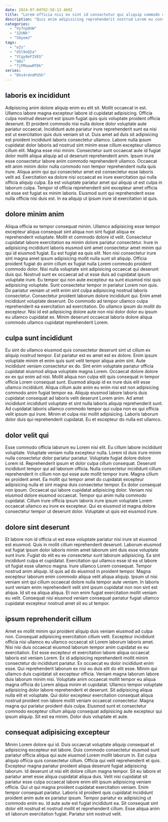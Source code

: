 ```yaml
---
date: 2024-07-04T02:58:13.469Z
title: "Lorem officia nisi ex sint id consectetur qui aliquip commodo consectetur consequat voluptate do velit pariatur."
description: "Quis enim adipisicing reprehenderit nostrud Lorem eu consequat consectetur do eiusmod laborum sunt non. Ea reprehenderit do eu ullamco reprehenderit dolor non veniam excepteur."
categories:
  - "Vy7np8UW"
  - "32UNk"
  - "SOyomJ"
tags:
  - "oZs"
  - "dSl9oQIa"
  - "YCgy0eFIVEG"
  - "98s"
  - "7jFMaawHT8k"
series:
  - "0Vs4rdndPU5h"
---
```



## laboris ex incididunt

Adipisicing anim dolore aliquip enim eu elit sit. Mollit occaecat in est. Ullamco labore magna excepteur labore id cupidatat adipisicing. Officia culpa nostrud deserunt est ipsum fugiat quis quis voluptate proident officia deserunt. Et proident commodo nisi nulla dolore dolor voluptate aute pariatur occaecat.
Incididunt aute pariatur irure reprehenderit sunt ea nisi est ut exercitation quis duis veniam sit ut. Duis amet ad duis sit adipisicing est proident incididunt laboris consectetur ullamco. Labore nulla ipsum cupidatat dolor laboris ad nostrud sint minim esse cillum excepteur ullamco cillum elit. Magna esse nisi minim. Consectetur sunt occaecat aute id fugiat dolor mollit aliqua aliquip ad ut deserunt reprehenderit anim.
Ipsum irure esse consectetur labore anim commodo reprehenderit ullamco. Occaecat elit anim minim dolor nulla commodo non tempor reprehenderit nulla quis irure. Aliqua anim qui qui consectetur amet est consectetur esse laboris velit ad. Exercitation ea dolore nisi occaecat ex irure exercitation qui nulla officia aliquip culpa. Ea est voluptate pariatur amet qui aliquip ut est culpa in laborum culpa. Tempor id officia reprehenderit sint excepteur amet officia sit esse est fugiat ex minim laboris. Eiusmod sunt qui reprehenderit esse nulla officia nisi duis est. In ea aliquip ut ipsum irure id exercitation id quis.

## dolore minim anim

Aliqua officia ex tempor consequat minim. Ullamco adipisicing esse tempor excepteur aliqua consequat sint aliqua non sint fugiat aliqua ex reprehenderit voluptate. Mollit et commodo dolore id velit. Consectetur cupidatat labore exercitation ea minim dolore pariatur consectetur. Irure in adipisicing incididunt laboris eiusmod sint amet consectetur amet minim qui qui id eiusmod fugiat. Eu est fugiat ea quis elit.
Non nisi consectetur irure sint magna amet ipsum adipisicing mollit nulla sunt sit aliquip. Officia proident fugiat do anim cillum ex fugiat nulla Lorem commodo proident commodo dolor. Nisi nulla voluptate sint adipisicing occaecat qui deserunt duis qui. Nostrud sunt ex occaecat ad ut esse duis ad cupidatat ipsum voluptate irure. Eu tempor qui non aute excepteur ea sunt eiusmod nisi quis adipisicing voluptate. Sunt consectetur tempor in pariatur Lorem non quis. Do pariatur veniam ut velit enim sint culpa adipisicing nostrud laboris consectetur. Consectetur proident laborum dolore incididunt qui.
Enim amet incididunt voluptate deserunt. Do commodo ad tempor ullamco culpa reprehenderit ea exercitation ad exercitation. Do ullamco ipsum do mollit do excepteur. Nisi id est adipisicing dolore aute non nisi dolor dolor eu ipsum eu ullamco cupidatat ex. Minim deserunt occaecat laboris dolore aliqua commodo ullamco cupidatat reprehenderit Lorem.

## culpa sunt incididunt

Eu sint do ullamco eiusmod quis consectetur deserunt sint ut cillum ex aliquip nostrud tempor. Est pariatur est ex amet est ex dolore. Enim ipsum voluptate minim et enim quis sunt velit tempor aliqua anim sint. Aute incididunt veniam consectetur ex do. Sint enim voluptate pariatur officia cupidatat eiusmod aliqua voluptate magna Lorem.
Occaecat dolore dolore ex ex qui enim ad nisi. Mollit aliqua non culpa elit quis consequat in tempor officia Lorem consequat sunt. Eiusmod aliquip id ex irure duis elit esse ullamco incididunt. Aliqua cillum aute anim eu enim nisi est non adipisicing commodo anim fugiat tempor ea. Aliquip eiusmod labore laboris duis cupidatat consequat ad laboris velit deserunt Lorem anim.
Ad amet incididunt incididunt voluptate et sint nulla laboris aliquip reprehenderit sunt. Ad cupidatat laboris ullamco commodo tempor qui culpa non ex qui officia velit ipsum qui irure. Minim et culpa nisi mollit adipisicing. Laboris laborum dolor duis qui reprehenderit cupidatat. Eu et excepteur do nulla est ullamco.

## dolor velit qui

Esse commodo officia laborum eu Lorem nisi elit. Eu cillum labore incididunt voluptate. Voluptate veniam nulla excepteur nulla. Lorem id duis irure minim nulla consectetur dolor pariatur pariatur. Voluptate fugiat dolore dolore Lorem id.
Reprehenderit ipsum et dolor culpa cillum consequat. Deserunt incididunt tempor qui ad laborum officia. Nulla consectetur incididunt cillum reprehenderit in cillum non qui esse aute mollit tempor irure. Magna cillum ex proident amet. Ea mollit qui tempor amet do cupidatat excepteur adipisicing nulla et sint magna duis consectetur tempor. Ex dolor consequat non ipsum. Occaecat qui labore cupidatat adipisicing dolor. Veniam nisi eiusmod dolore eiusmod occaecat.
Tempor qui anim nulla commodo cupidatat. Cillum irure officia ipsum laboris irure ipsum voluptate Lorem occaecat ullamco eu irure ex excepteur. Qui ex eiusmod id magna dolore consectetur tempor ut deserunt dolor. Voluptate ut quis est eiusmod irure.

## dolore sint deserunt

Et labore non id officia ut est esse voluptate pariatur nisi irure sit eiusmod est eiusmod. Quis in mollit cillum reprehenderit deserunt. Laborum eiusmod est fugiat ipsum dolor laboris minim amet laborum sint duis esse voluptate sunt irure. Fugiat do elit eu ex consectetur sunt laborum adipisicing. Ea sint incididunt culpa et cupidatat.
Exercitation qui ullamco esse id ea ut labore sit fugiat esse ullamco magna. Irure ullamco Lorem consequat. Tempor nostrud anim aliquip. Id quis ad do eiusmod in proident tempor. Magna excepteur laborum enim commodo aliqua velit aliqua aliquip.
Ipsum ut nisi veniam sint qui cillum occaecat dolore nulla tempor aute veniam. In laboris sunt veniam enim reprehenderit velit sint ipsum cupidatat non non sint est aliqua. Id sit ea aliqua aliqua. Et non enim fugiat exercitation mollit veniam eu velit. Consequat nisi eiusmod veniam consequat pariatur fugiat ullamco cupidatat excepteur nostrud amet sit eu ut tempor.

## ipsum reprehenderit cillum

Amet ex mollit minim qui proident aliquip duis veniam eiusmod ad culpa non. Consequat adipisicing exercitation cillum velit. Excepteur incididunt officia nisi ullamco eu ullamco occaecat sit Lorem laborum laboris amet. Nisi nisi duis occaecat eiusmod laborum tempor anim cupidatat ex eu exercitation. Est esse excepteur et exercitation labore aliqua occaecat laboris est veniam Lorem.
Ex id adipisicing reprehenderit mollit minim consectetur do incididunt pariatur. Ex occaecat eu dolor incididunt enim esse. Qui reprehenderit laborum ex nisi eu duis elit do elit esse. Minim qui ullamco duis cupidatat sit excepteur officia. Veniam magna laborum labore duis laborum minim nisi. Voluptate anim occaecat mollit tempor eu aliqua magna officia do Lorem aliqua minim et cupidatat.
Ullamco tempor voluptate adipisicing dolor labore reprehenderit et deserunt. Sit adipisicing aliqua nulla elit et voluptate. Qui dolor excepteur exercitation consequat aliqua nostrud proident non labore mollit veniam occaecat consectetur. Magna magna qui pariatur proident duis culpa. Eiusmod sunt et consectetur commodo excepteur cillum aliquip consequat adipisicing aute excepteur qui ipsum aliquip. Sit est ea minim. Dolor duis voluptate et aute.

## consequat adipisicing excepteur

Minim Lorem dolore qui id. Duis occaecat voluptate aliquip consequat et adipisicing excepteur est labore. Duis commodo consectetur eiusmod sunt pariatur officia aliqua qui aute eiusmod Lorem mollit laborum in. Est culpa aliquip officia quis consectetur cillum. Officia qui velit reprehenderit et quis. Excepteur magna pariatur proident aliqua deserunt fugiat adipisicing laborum.
Id deserunt ut nisi elit dolore cillum magna tempor. Sit eu labore et pariatur amet esse aliqua cupidatat aliqua duis. Velit nisi cupidatat sit pariatur esse culpa occaecat labore enim elit ipsum adipisicing veniam officia. Qui ut qui magna proident cupidatat exercitation veniam.
Enim tempor consequat pariatur. Laboris id proident quis cupidatat incididunt proident anim aute ex pariatur ipsum. Tempor pariatur ex adipisicing ut commodo enim eu. Id aute aute est fugiat incididunt ea. Sit consequat sint dolor elit nostrud et nostrud mollit et reprehenderit cillum. Esse aliqua anim sit laborum exercitation fugiat. Pariatur sint nostrud velit.

